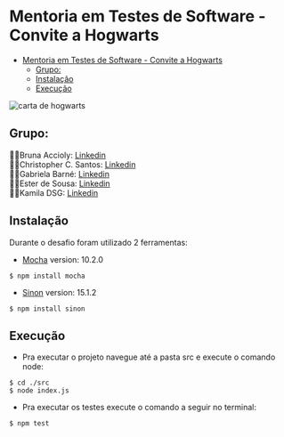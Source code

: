 # Mentoria em Testes de Software - Convite a Hogwarts
- [Mentoria em Testes de Software - Convite a Hogwarts](#mentoria-em-testes-de-software---convite-a-hogwarts)
  - [Grupo:](#grupo)
  - [Instalação](#instalação)
  - [Execução](#execução)
  
<p><img src="/src/asserts/img/carta.png" alt="carta de hogwarts" /></p>

## Grupo:
🧙‍♀️Bruna Accioly: [Linkedin](https://www.linkedin.com/in/bruna-cristina-silva-/)<br>
🧙‍♂️Christopher C. Santos: [Linkedin](https://www.linkedin.com/in/chriscsantosqa/)<br>
🧙‍♀️Gabriela Barné: [Linkedin](https://www.linkedin.com/in/gabrielabarne/)<br>
🧙‍♀️Ester de Sousa: [Linkedin](https://www.linkedin.com/in/ester-de-sousa-666265248/)<br>
🧙‍♀️Kamila DSG: [Linkedin](https://www.linkedin.com/in/kamiladsg/)<br>

## Instalação
Durante o desafio foram utilizado 2 ferramentas:

* [Mocha](https://mochajs.org/) version: 10.2.0
```
$ npm install mocha
```

* [Sinon](https://sinonjs.org/) version: 15.1.2
```
$ npm install sinon
```

## Execução
* Pra executar o projeto navegue até a pasta src e execute o comando node:
```
$ cd ./src
$ node index.js
```
* Pra executar os testes execute o comando a seguir no terminal:
```
$ npm test
```